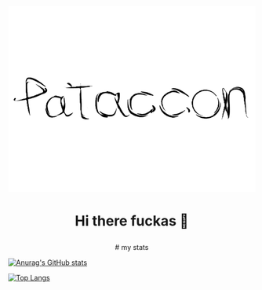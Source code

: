 ![pataccon](https://github.com/pataccon/pataccon/blob/main/pataccon.png)

# <p align = "center"> Hi there fuckas 👋 </p>

<p align = "center"> # my stats </p>

[![Anurag's GitHub stats](https://github-readme-stats.vercel.app/api?username=pataccon&show_icons=true&theme=transparent)](https://github.com/anuraghazra/github-readme-stats)

[![Top Langs](https://github-readme-stats.vercel.app/api/top-langs/?username=pataccon&layout=donut&theme=transparent&langs_count=6)](https://github.com/anuraghazra/github-readme-stats)
